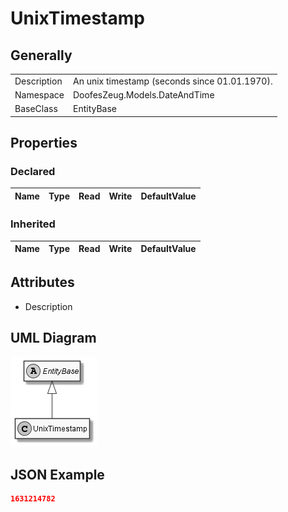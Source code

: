 ﻿# UnixTimestamp

## Generally

|||
|:-|:-|
|Description|An unix timestamp (seconds since 01.01.1970).|
|Namespace|DoofesZeug.Models.DateAndTime|
|BaseClass|EntityBase|

## Properties

### Declared

|Name|Type|Read|Write|DefaultValue|
|:---|:---|:--:|:---:|:-----------|

### Inherited

|Name|Type|Read|Write|DefaultValue|
|:---|:---|:--:|:---:|:-----------|

## Attributes

- Description

## UML Diagram

![UnixTimestamp.png](./UnixTimestamp.png "UnixTimestamp")

## JSON Example

```json
1631214782
```


